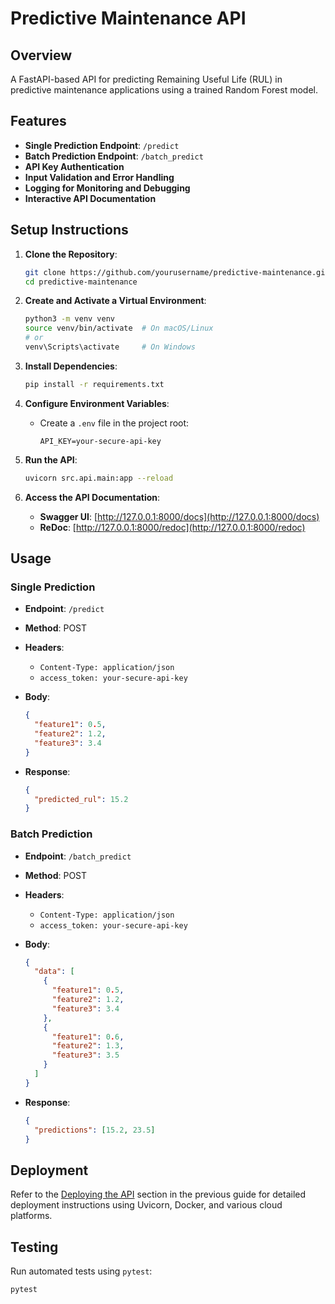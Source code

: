# Predictive Maintenance API

## Overview

A FastAPI-based API for predicting Remaining Useful Life (RUL) in predictive maintenance applications using a trained Random Forest model.

## Features

- **Single Prediction Endpoint**: `/predict`
- **Batch Prediction Endpoint**: `/batch_predict`
- **API Key Authentication**
- **Input Validation and Error Handling**
- **Logging for Monitoring and Debugging**
- **Interactive API Documentation**

## Setup Instructions

1. **Clone the Repository**:

    ```bash
    git clone https://github.com/yourusername/predictive-maintenance.git
    cd predictive-maintenance
    ```

2. **Create and Activate a Virtual Environment**:

    ```bash
    python3 -m venv venv
    source venv/bin/activate  # On macOS/Linux
    # or
    venv\Scripts\activate     # On Windows
    ```

3. **Install Dependencies**:

    ```bash
    pip install -r requirements.txt
    ```

4. **Configure Environment Variables**:

    - Create a `.env` file in the project root:

        ```
        API_KEY=your-secure-api-key
        ```

5. **Run the API**:

    ```bash
    uvicorn src.api.main:app --reload
    ```

6. **Access the API Documentation**:

    - **Swagger UI**: [http://127.0.0.1:8000/docs](http://127.0.0.1:8000/docs)
    - **ReDoc**: [http://127.0.0.1:8000/redoc](http://127.0.0.1:8000/redoc)

## Usage

### Single Prediction

- **Endpoint**: `/predict`
- **Method**: POST
- **Headers**:
  - `Content-Type: application/json`
  - `access_token: your-secure-api-key`
- **Body**:

    ```json
    {
      "feature1": 0.5,
      "feature2": 1.2,
      "feature3": 3.4
    }
    ```

- **Response**:

    ```json
    {
      "predicted_rul": 15.2
    }
    ```

### Batch Prediction

- **Endpoint**: `/batch_predict`
- **Method**: POST
- **Headers**:
  - `Content-Type: application/json`
  - `access_token: your-secure-api-key`
- **Body**:

    ```json
    {
      "data": [
        {
          "feature1": 0.5,
          "feature2": 1.2,
          "feature3": 3.4
        },
        {
          "feature1": 0.6,
          "feature2": 1.3,
          "feature3": 3.5
        }
      ]
    }
    ```

- **Response**:

    ```json
    {
      "predictions": [15.2, 23.5]
    }
    ```

## Deployment

Refer to the [Deploying the API](#7-deploying-the-api) section in the previous guide for detailed deployment instructions using Uvicorn, Docker, and various cloud platforms.

## Testing

Run automated tests using `pytest`:

```bash
pytest
